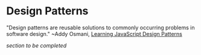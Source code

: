 # Design Patterns

"Design patterns are reusable solutions to commonly occurring problems in software design."
~Addy Osmani, [Learning JavaScript Design Patterns](https://addyosmani.com/resources/essentialjsdesignpatterns/book/)

*section to be completed*
